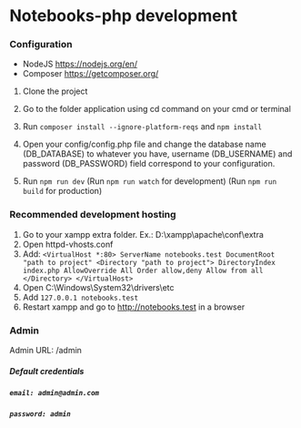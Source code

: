 # Notebooks-php development

### Configuration ###

- NodeJS https://nodejs.org/en/
- Composer https://getcomposer.org/

1. Clone the project

2. Go to the folder application using cd command on your cmd or terminal

3. Run ```composer install --ignore-platform-reqs``` and ```npm install```

4. Open your config/config.php file and change the database name (DB_DATABASE) to whatever you have, username (DB_USERNAME) and password (DB_PASSWORD) field correspond to your configuration.

5. Run ```npm run dev``` (Run ```npm run watch``` for development) (Run ```npm run build``` for production)

### Recommended development hosting ###

1. Go to your xampp extra folder. Ex.: D:\xampp\apache\conf\extra
2. Open httpd-vhosts.conf
3. Add: ```<VirtualHost *:80> ServerName notebooks.test DocumentRoot "path to project" <Directory "path to project">
   DirectoryIndex index.php
   AllowOverride All
   Order allow,deny
   Allow from all
   </Directory>
   </VirtualHost>```
4. Open C:\Windows\System32\drivers\etc
5. Add ```127.0.0.1 notebooks.test```
6. Restart xampp and go to http://notebooks.test in a browser

### Admin ###

Admin URL: /admin

##### Default credentials
##### `email: admin@admin.com`
##### `password: admin`



